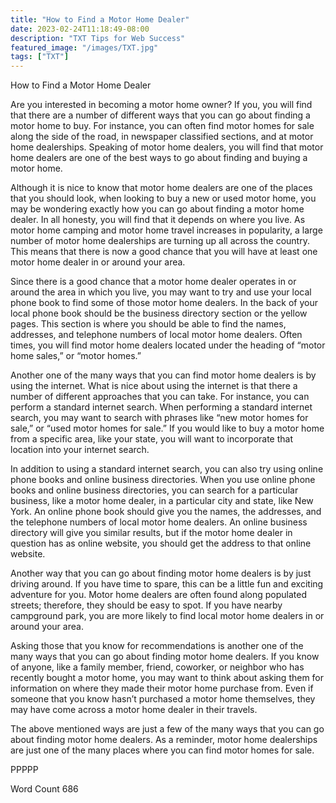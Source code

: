 ```yaml
---
title: "How to Find a Motor Home Dealer"
date: 2023-02-24T11:18:49-08:00
description: "TXT Tips for Web Success"
featured_image: "/images/TXT.jpg"
tags: ["TXT"]
---
```


How to Find a Motor Home Dealer

Are you interested in becoming a motor home owner?  If you, you will find that there are a number of different ways that you can go about finding a motor home to buy.  For instance, you can often find motor homes for sale along the side of the road, in newspaper classified sections, and at motor home dealerships. Speaking of motor home dealers, you will find that motor home dealers are one of the best ways to go about finding and buying a motor home.

Although it is nice to know that motor home dealers are one of the places that you should look, when looking to buy a new or used motor home, you may be wondering exactly how you can go about finding a motor home dealer.  In all honesty, you will find that it depends on where you live.  As motor home camping and motor home travel increases in popularity, a large number of motor home dealerships are turning up all across the country.  This means that there is now a good chance that you will have at least one motor home dealer in or around your area.

Since there is a good chance that a motor home dealer operates in or around the area in which you live, you may want to try and use your local phone book to find some of those motor home dealers. In the back of your local phone book should be the business directory section or the yellow pages.  This section is where you should be able to find the names, addresses, and telephone numbers of local motor home dealers.  Often times, you will find motor home dealers located under the heading of “motor home sales,” or “motor homes.”

Another one of the many ways that you can find motor home dealers is by using the internet. What is nice about using the internet is that there a number of different approaches that you can take. For instance, you can perform a standard internet search. When performing a standard internet search, you may want to search with phrases like “new motor homes for sale,” or “used motor homes for sale.”  If you would like to buy a motor home from a specific area, like your state, you will want to incorporate that location into your internet search.

In addition to using a standard internet search, you can also try using online phone books and online business directories.  When you use online phone books and online business directories, you can search for a particular business, like a motor home dealer, in a particular city and state, like New York.  An online phone book should give you the names, the addresses, and the telephone numbers of local motor home dealers.  An online business directory will give you similar results, but if the motor home dealer in question has as online website, you should get the address to that online website.

Another way that you can go about finding motor home dealers is by just driving around.  If you have time to spare, this can be a little fun and exciting adventure for you.  Motor home dealers are often found along populated streets; therefore, they should be easy to spot.  If you have nearby campground park, you are more likely to find local motor home dealers in or around your area.

Asking those that you know for recommendations is another one of the many ways that you can go about finding motor home dealers.  If you know of anyone, like a family member, friend, coworker, or neighbor who has recently bought a motor home, you may want to think about asking them for information on where they made their motor home purchase from. Even if someone that you know hasn’t purchased a motor home themselves, they may have come across a motor home dealer in their travels.

The above mentioned ways are just a few of the many ways that you can go about finding motor home dealers.  As a reminder, motor home dealerships are just one of the many places where you can find motor homes for sale.

PPPPP

Word Count 686

